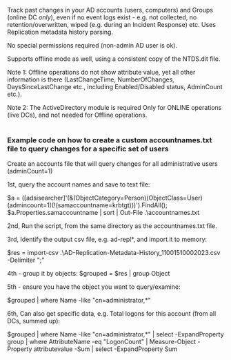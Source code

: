 Track past changes in your AD accounts (users, computers) and Groups (online DC *only*), even if no event logs exist - e.g. not collected, no retention/overwritten, wiped (e.g. during an Incident Response) etc. 
Uses Replication metadata history parsing.

No special permissions required (non-admin AD user is ok).

Supports offline mode as well, using a consistent copy of the NTDS.dit file.

Note 1: Offline operations do not show attribute value, yet all other information is there (LastChangeTime, NumberOfChanges, DaysSinceLastChange etc., including Enabled/Disabled status, AdminCount etc.).

Note 2: The ActiveDirectory module is required Only for ONLINE operations (live DCs), and not needed for Offline operations.
<br><BR>

### Example code on how to create a custom accountnames.txt file to query changes for a specific set of users
Create an accounts file that will query changes for all administrative users (adminCount=1)

1st, query the account names and save to text file:

$a = ([adsisearcher]'(&(ObjectCategory=Person)(ObjectClass=User)(admincount=1)(!(samaccountname=krbtgt)))').FindAll();
$a.Properties.samaccountname | sort | Out-File .\accountnames.txt 

2nd, Run the script, from the same directory as the accountnames.txt file.

3rd, Identify the output csv file, e.g. ad-repl*, and import it to memory:

$res = import-csv .\AD-Replication-Metadata-History_11001510002023.csv -Delimiter ";"

4th - group it by objects:
$grouped = $res | group Object

5th - ensure you have the object you want to query/examine:

$grouped | where Name -like "cn=administrator,*"

6th, Can also get specific data, e.g. Total logons for this account (from all DCs, summed up):

$grouped | where Name -like "cn=administrator,*" | select -ExpandProperty group | where AttributeName -eq "LogonCount" | Measure-Object -Property attributevalue -Sum | select -ExpandProperty Sum
